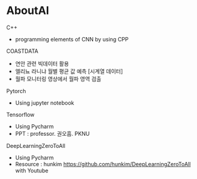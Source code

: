 # AboutAI

C++
- programming elements of CNN by using CPP

COASTDATA
- 연안 관련 빅데이터 활용
- 엘리뇨 라니냐 월별 평균 값 예측 [시계열 데이터]
- 월파 모니터링 영상에서 월파 영역 검출

Pytorch
- Using jupyter notebook

Tensorflow
- Using Pycharm
- PPT : professor. 권오흠. PKNU

DeepLearningZeroToAll
- Using Pycharm
- Resource : hunkim https://github.com/hunkim/DeepLearningZeroToAll with Youtube
